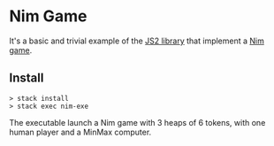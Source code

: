 # Nim Game

It's a basic and trivial example of the [JS2 library](https://github.com/berewt/J2S) that implement a
[Nim game](https://en.wikipedia.org/wiki/Nim).

## Install

```shell
> stack install
> stack exec nim-exe
```

The executable launch a Nim game with 3 heaps of 6 tokens, with one human player and a MinMax computer.

